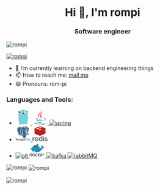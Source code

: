 <h1 align="center">Hi 👋, I'm rompi</h1>
<h3 align="center">Software engineer</h3>

<p align="left"> <img src="https://komarev.com/ghpvc/?username=rompi&label=Profile%20views&color=0e75b6&style=flat" alt="rompi" /> </p>

<p align="left"> <a href="https://github.com/ryo-ma/github-profile-trophy"><img src="https://github-profile-trophy.vercel.app/?username=rompi" alt="rompi" /></a> </p>

- 🌱 I’m currently learning on backend engineering things
- 📫 How to reach me: [mail me](mailto:belajar.fadrimerdianto@gmail.com)
- 😄 Pronouns: rom-pi

<h3 align="left">Languages and Tools:</h3>
<p align="left">
<ul>
  <li>
    <a href="https://golang.org" target="_blank" rel="noreferrer"> 
      <img src="https://raw.githubusercontent.com/devicons/devicon/master/icons/go/go-original.svg" alt="go" width="40" height="40"/>
    </a> 
    <a href="https://www.java.com" target="_blank" rel="noreferrer">
      <img src="https://raw.githubusercontent.com/devicons/devicon/master/icons/java/java-original.svg" alt="java" width="40" height="40"/>
    </a>
    <a href="https://spring.io/" target="_blank" rel="noreferrer">
      <img src="https://www.vectorlogo.zone/logos/springio/springio-icon.svg" alt="spring" width="40" height="40"/>
    </a>
  </li>
  <li>
    <a href="https://www.postgresql.org" target="_blank" rel="noreferrer">
      <img src="https://raw.githubusercontent.com/devicons/devicon/master/icons/postgresql/postgresql-original-wordmark.svg" alt="postgresql" width="40" height="40"/>
    </a>
    <a href="https://redis.io" target="_blank" rel="noreferrer">
      <img src="https://raw.githubusercontent.com/devicons/devicon/master/icons/redis/redis-original-wordmark.svg" alt="redis" width="40" height="40"/>
    </a>
  </li>
  <li>
    <a href="https://git-scm.com/" target="_blank" rel="noreferrer"> 
      <img src="https://www.vectorlogo.zone/logos/git-scm/git-scm-icon.svg" alt="git" width="40" height="40"/>
    </a>
    <a href="https://www.docker.com/" target="_blank" rel="noreferrer">
      <img src="https://raw.githubusercontent.com/devicons/devicon/master/icons/docker/docker-original-wordmark.svg" alt="docker" width="40" height="40"/>
    </a>
    <a href="https://kafka.apache.org/" target="_blank" rel="noreferrer">
      <img src="https://www.vectorlogo.zone/logos/apache_kafka/apache_kafka-icon.svg" alt="kafka" width="40" height="40"/>
    </a>
    <a href="https://www.rabbitmq.com" target="_blank" rel="noreferrer">
      <img src="https://www.vectorlogo.zone/logos/rabbitmq/rabbitmq-icon.svg" alt="rabbitMQ" width="40" height="40"/>
    </a>
  </li>
</ul>
</p>

<p><img align="left" src="https://github-readme-stats.vercel.app/api/top-langs?username=rompi&show_icons=true&locale=en&layout=compact" alt="rompi" /></p>

<p>&nbsp;<img align="center" src="https://github-readme-stats.vercel.app/api?username=rompi&show_icons=true&locale=en" alt="rompi" /></p>

<p><img align="center" src="https://github-readme-streak-stats.herokuapp.com/?user=rompi&" alt="rompi" /></p>
